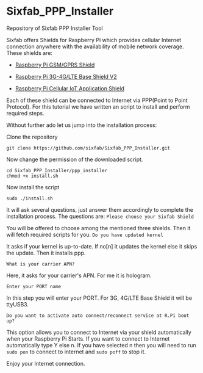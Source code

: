 # Sixfab_PPP_Installer
Repository of Sixfab PPP Installer Tool 

Sixfab offers Shields for Raspberry Pi which provides cellular Internet connection anywhere with the availability of mobile network coverage. These shields are:

* [Raspberry Pi GSM/GPRS Shield](https://www.sixfab.com/product/gsmgprs-shield/)

* [Raspberry Pi 3G-4G/LTE Base Shield V2](https://www.sixfab.com/product/raspberry-pi-3g-4glte-base-shield-v2/)

* [Raspberry Pi Cellular IoT Application Shield](https://www.sixfab.com/product/raspberry-pi-cellular-iot-application-hat/)



Each of these shield can be connected to Internet via PPP(Point to Point Protocol). For this tutorial we have written an script to install and perform required steps.

Without further ado let us jump into the installation process:

Clone the repository

`git clone https://github.com/sixfab/Sixfab_PPP_Installer.git` 

Now change the permission of the downloaded script.

```
cd Sixfab_PPP_Installer/ppp_installer
chmod +x install.sh
```

Now install the script

`sudo ./install.sh`
  
It will ask several questions, just answer them accordingly to complete the installation process. The questions are:
`Please choose your Sixfab Shield`

You will be offered to choose among the mentioned three shields. Then it will fetch required scripts for you. 
`Do you have updated kernel`

It asks if your kernel is up-to-date. If no[n] it updates the kernel else it skips the update. Then it installs ppp. 

`What is your carrier APN?`

Here, it asks for your carrier's APN. For me it is hologram. 

`Enter your PORT name`

In this step you will enter your PORT. For 3G, 4G/LTE Base Shield it will be ttyUSB3. 

`Do you want to activate auto connect/reconnect service at R.Pi boot up?`

This option allows you to connect to Internet via your shield automatically when your Raspberry Pi Starts. If you want to connect to Internet automatically type Y else n. If you have selected n then you will need to run `sudo pon` to connect to internet and `sudo poff` to stop it. 

Enjoy your Internet connection.
